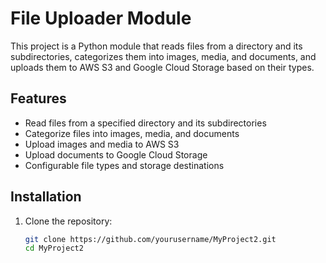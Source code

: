# File Uploader Module

This project is a Python module that reads files from a directory and its subdirectories, categorizes them into images, media, and documents, and uploads them to AWS S3 and Google Cloud Storage based on their types.

## Features

- Read files from a specified directory and its subdirectories
- Categorize files into images, media, and documents
- Upload images and media to AWS S3
- Upload documents to Google Cloud Storage
- Configurable file types and storage destinations

## Installation

1. Clone the repository:
   ```sh
   git clone https://github.com/yourusername/MyProject2.git
   cd MyProject2
